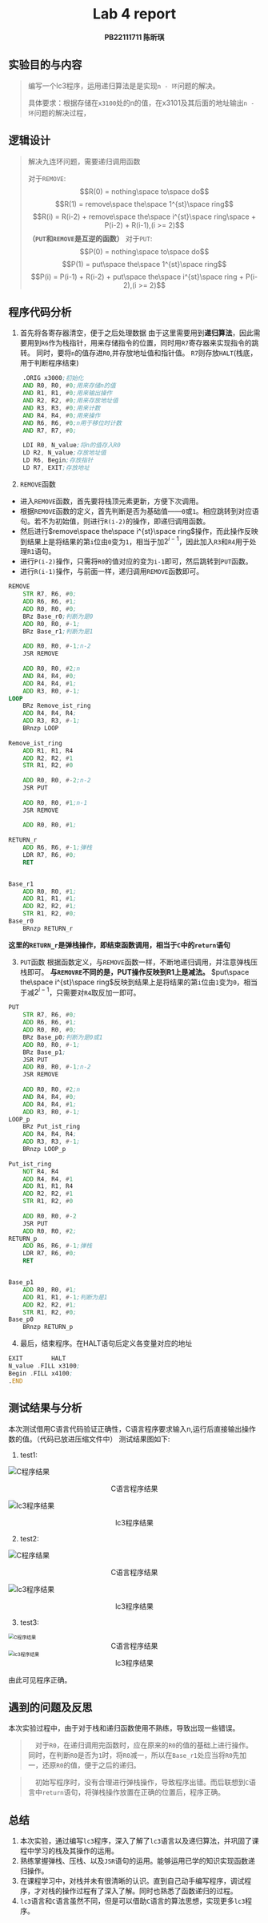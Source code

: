 # <center>Lab 4 report</center>

**<center>PB22111711 陈昕琪</center>**

## 实验目的与内容

> 编写一个lc3程序，运用递归算法是是实现`n - 环`问题的解决。
>
> 具体要求：根据存储在`x3100`处的n的值，在x3101及其后面的地址输出`n - 环`问题的解决过程， 

## 逻辑设计

>解决九连环问题，需要递归调用函数
>
>对于`REMOVE`:
>   $$R(0) = nothing\space to\space do$$
>   $$R(1) = remove\space the\space 1^{st}\space ring$$
>   $$R(i) = R(i-2) + remove\space the\space i^{st}\space ring\space + P(i-2) + R(i-1),(i >= 2)$$
>   **（`PUT`和`REMOVE`是互逆的函数）**
>对于`PUT`:
>   $$P(0) = nothing\space to\space do$$
>   $$P(1) = put\space the\space 1^{st}\space ring$$
>   $$P(i) = P(i-1) +  R(i-2) + put\space the\space i^{st}\space ring + P(i-2),(i >= 2)$$

## 程序代码分析

1. 首先将各寄存器清空，便于之后处理数据
由于这里需要用到**递归算法**，因此需要用到`R6`作为栈指针，用来存储指令的位置，同时用`R7`寄存器来实现指令的跳转。
同时，要将`n`的值存进`R0`,并存放地址值和指针值。
`R7`则存放`HALT`(栈底，用于判断程序结束)
```asm
    .ORIG x3000;初始化
    AND R0, R0, #0;用来存储n的值
    AND R1, R1, #0;用来输出操作
    AND R2, R2, #0;用来存放地址值
    AND R3, R3, #0;用来计数
    AND R4, R4, #0;用来操作
    AND R6, R6, #0;n用于移位时计数
    AND R7, R7, #0;
        
    LDI R0, N_value;将n的值存入R0
    LD R2, N_value;存放地址值
    LD R6, Begin;存放指针
    LD R7, EXIT;存放地址
```
2. `REMOVE`函数
+ 进入`REMOVE`函数，首先要将栈顶元素更新，方便下次调用。
+ 根据`REMOVE`函数的定义，首先判断是否为基础值——`0`或`1`。相应跳转到对应语句。若不为初始值，则进行`R(i-2)`的操作，即递归调用函数。
+ 然后进行$remove\space the\space i^{st}\space ring$操作，而此操作反映到结果上是将结果的第`i`位由`0`变为`1`，相当于加$2^{i-1}$，因此加入`R3`和`R4`用于处理`R1`语句。
+ 进行`P(i-2)`操作，只需将`R0`的值对应的变为`i-1`即可，然后跳转到`PUT`函数。
+ 进行`R(i-1)`操作，与前面一样，递归调用`REMOVE`函数即可。
```asm
REMOVE  
    STR R7, R6, #0;
    ADD R6, R6, #1;
    ADD R0, R0, #0;
    BRz Base_r0;判断为是0
    ADD R0, R0, #-1;
    BRz Base_r1;判断为是1
        
    ADD R0, R0, #-1;n-2
    JSR REMOVE
        
    ADD R0, R0, #2;n
    AND R4, R4, #0;
    ADD R4, R4, #1;
    ADD R3, R0, #-1;
LOOP    
    BRz Remove_ist_ring
    ADD R4, R4, R4;
    ADD R3, R3, #-1;
    BRnzp LOOP
    
Remove_ist_ring
    ADD R1, R1, R4
    ADD R2, R2, #1
    STR R1, R2, #0
    
    ADD R0, R0, #-2;n-2
    JSR PUT
        
    ADD R0, R0, #1;n-1
    JSR REMOVE
        
    ADD R0, R0, #1;
        
RETURN_r 
    ADD R6, R6, #-1;弹栈
    LDR R7, R6, #0;
    RET


Base_r1
    ADD R0, R0, #1;
    ADD R1, R1, #1;
    ADD R2, R2, #1;
    STR R1, R2, #0;
Base_r0 
    BRnzp RETURN_r
```
**这里的`RETURN_r`是弹栈操作，即结束函数调用，相当于`C`中的`return`语句**

3. `PUT`函数
根据函数定义，与`REMOVE`函数一样，不断地递归调用，并注意弹栈压栈即可。
**与`REMOVRE`不同的是，PUT操作反映到R1上是减法。**
$put\space the\space i^{st}\space ring$反映到结果上是将结果的第`i`位由`1`变为`0`，相当于减$2^{i-1}$，只需要对`R4`取反加一即可。
```asm
PUT     
    STR R7, R6, #0;
    ADD R6, R6, #1;
    ADD R0, R0, #0;
    BRz Base_p0;判断为是0或1
    ADD R0, R0, #-1;
    BRz Base_p1;
    JSR PUT
    ADD R0, R0, #-1;n-2
    JSR REMOVE
        
    ADD R0, R0, #2;n
    AND R4, R4, #0;
    ADD R4, R4, #1;
    ADD R3, R0, #-1;
LOOP_p  
    BRz Put_ist_ring
    ADD R4, R4, R4;
    ADD R3, R3, #-1;
    BRnzp LOOP_p
    
Put_ist_ring
    NOT R4, R4
    ADD R4, R4, #1
    ADD R1, R1, R4
    ADD R2, R2, #1
    STR R1, R2, #0
        
    ADD R0, R0, #-2
    JSR PUT
    ADD R0, R0, #2;
RETURN_p       
    ADD R6, R6, #-1;弹栈
    LDR R7, R6, #0;
    RET


Base_p1 
    ADD R0, R0, #1;
    ADD R1, R1, #-1;判断为是1
    ADD R2, R2, #1;
    STR R1, R2, #0;
Base_p0 
    BRnzp RETURN_p
```

4. 最后，结束程序。在HALT语句后定义各变量对应的地址
```asm
EXIT        HALT
N_value .FILL x3100;
Begin .FILL x4100;
.END
```


## 测试结果与分析
本次测试借用C语言代码验证正确性，C语言程序要求输入n,运行后直接输出操作数的值。（代码已放进压缩文件中）
测试结果图如下:

1. test1:

![C程序结果](test1c.png)

<center>C语言程序结果</center>

![lc3程序结果](test1l.png)

<center>lc3程序结果</center>

2. test2:

![C程序结果](test2c.png)

<center>C语言程序结果</center>

![lc3程序结果](test2l.png)

<center>lc3程序结果</center>

3. test3:

<img src="test3c.png" alt="C程序结果" style="zoom: 67%;" />

<center>C语言程序结果</center>

<img src="test3l.png" alt="lc3程序结果" style="zoom: 67%;" />

<center>lc3程序结果</center>


由此可见程序正确。

## 遇到的问题及反思
​	本次实验过程中，由于对于栈和递归函数使用不熟练，导致出现一些错误。
> &emsp;对于`R0`，在递归调用完函数时，应在原来的`R0`的值的基础上进行操作。
> 同时，在判断`R0`是否为`1`时，将`R0`减一，所以在`Base_r1`处应当将`R0`先加一，还原`R0`的值，便于之后的递归。

> &emsp;初始写程序时，没有合理进行弹栈操作，导致程序出错。而后联想到`C`语言中`return`语句，将弹栈操作放置在正确的位置后，程序正确。


## 总结
1. 本次实验，通过编写`lc3`程序，深入了解了`lc3`语言以及递归算法，并巩固了课程中学习的栈及其操作的运用。
2. 熟练掌握弹栈、压栈、以及`JSR`语句的运用。能够运用已学的知识实现函数递归操作。
3. 在课程学习中，对栈并未有很清晰的认识。直到自己动手编写程序，调试程序，才对栈的操作过程有了深入了解。同时也熟悉了函数递归的过程。
4. `lc3`语言和`C`语言虽然不同，但是可以借助`C`语言的算法思想，实现更多`lc3`程序。
